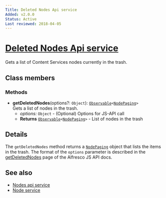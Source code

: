 ```yaml
---
Title: Deleted Nodes Api service
Added: v2.0.0
Status: Active
Last reviewed: 2018-04-05
---
```


# [Deleted Nodes Api service](../../lib/core/services/deleted-nodes-api.service.ts "Defined in deleted-nodes-api.service.ts")

Gets a list of Content Services nodes currently in the trash.

## Class members

### Methods

-   **getDeletedNodes**(options?: `Object`): [`Observable`](http://reactivex.io/documentation/observable.html)`<`[`NodePaging`](../../lib/content-services/document-list/models/document-library.model.ts)`>`<br/>
    Gets a list of nodes in the trash.
    -   _options:_ `Object`  - (Optional) Options for JS-API call
    -   **Returns** [`Observable`](http://reactivex.io/documentation/observable.html)`<`[`NodePaging`](../../lib/content-services/document-list/models/document-library.model.ts)`>` - List of nodes in the trash

## Details

The `getDeletedNodes` method returns a [`NodePaging`](../../lib/content-services/document-list/models/document-library.model.ts) object that lists
the items in the trash. The format of the `options` parameter is
described in the [getDeletedNodes](https://github.com/Alfresco/alfresco-js-api/blob/master/src/alfresco-core-rest-api/docs/NodesApi.md#getDeletedNodes)
page of the Alfresco JS API docs.

## See also

-   [Nodes api service](nodes-api.service.md)
-   [Node service](node.service.md)
